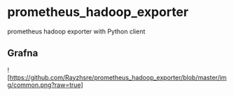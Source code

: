 # prometheus_hadoop_exporter
prometheus hadoop exporter with Python client



## Grafna    

![https://github.com/Rayzhsre/prometheus_hadoop_exporter/blob/master/img/common.png?raw=true]

